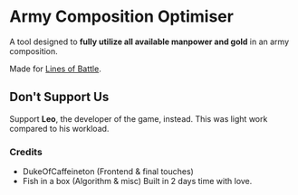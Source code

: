 # Army Composition Optimiser
A tool designed to **fully utilize all available manpower and gold** in an army composition.

Made for [Lines of Battle](https://linesofbattle.net/).

## Don't Support Us
Support **Leo**, the developer of the game, instead. This was light work compared to his workload.

### Credits
- DukeOfCaffeineton (Frontend & final touches)
- Fish in a box (Algorithm & misc)
Built in 2 days time with love.
